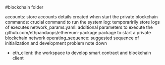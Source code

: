 #blockchain folder

accounts: store accounts details created when start the private blockchain
commands: crucial command to run the system
log: temporaririly store logs of executes
network_params.yaml: additional parameters to execute the github.com/ethpandaops/ethereum-package package to start a private blockchain network
operating_sequence: suggested sequence of initialization and development problem note down
- eth_client: the workspace to develop smart contract and blockchain client
